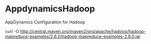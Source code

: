 # AppdynamicsHadoop
AppDynamics Configuration for Hadoop


curl -O http://central.maven.org/maven2/org/apache/hadoop/hadoop-mapreduce-examples/2.6.0/hadoop-mapreduce-examples-2.6.0.jar
